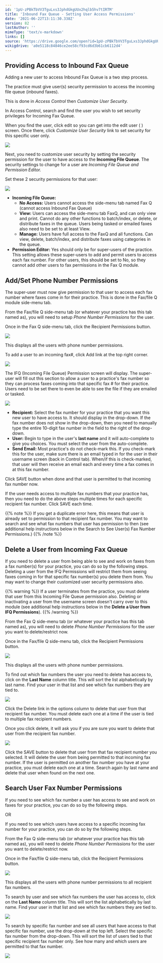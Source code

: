 ```yaml
---
id: '1pU-zPBkTbVV3TguLxs3JphdGkgUUx2hqlb5hv7tIRTM'
title: 'Inbound Fax Queue - Setting User Access Permissions'
date: '2021-06-22T13:11:30.338Z'
version: 82
lastAuthor: ''
mimeType: 'text/x-markdown'
links: []
source: 'https://drive.google.com/open?id=1pU-zPBkTbVV3TguLxs3JphdGkgUUx2hqlb5hv7tIRTM'
wikigdrive: 'a0e5118c84846ce2ee58cf93cd6d3b61cb6112d4'
---
```

## Providing Access to Inbound Fax Queue

Adding a new user to access Inbound Fax Queue is a two step process.

The practice must give user(s) security permission to access the incoming file queue (inbound faxes).

This is done in *Access Control* then *Customize User Security.*

In Access Control, search and find the user you wish to set security privileges for Incoming Fax Queue.

When you find the user, click edit so you can get into the edit user ( ) screen. Once there, click *Customize User Security* link to set security for this specific user only.

![](../inbound-fax-queue-setting-user-access-permissions.assets/69694e4c420117bf433d9322ecdefd34.png)

Next, you need to customize user security by setting the security permission for the user to have access to the **Incoming File Queue**. The security settings to change for a user are *Incoming File Queue and Permission Editor.*

Set these 2 security permissions for that user:

![](../inbound-fax-queue-setting-user-access-permissions.assets/9a833ed1f4a2ad411adf69b9ad342811.jpg)

* <strong>Incoming File Queue:</strong>
    * <strong>No Access:</strong> Users cannot access the side-menu tab named Fax Q (cannot access Inbound Fax Queue)
    * <strong>View:</strong> Users can access the side-menu tab FaxQ, and can only view and print. Cannot do any other functions to batch/index, or delete, or distribute faxes in the queue. Users being tasked or emailed faxes also need to be set to at least View.
    * <strong>Manage:</strong> Users have full access to the FaxQ and all functions. Can view, delete, batch/index, and distribute faxes using categories in the queue.
* <strong>Permission Editor:</strong> Yes should only be for super-users of the practice. This setting allows these super-users to add and permit users to access each fax number. For other users, this should be set to No, so they cannot add other users to fax permissions in the Fax Q module.

## Add/Set Phone Number Permissions

The super-user must now give permission to that user to access each fax number where faxes come in for their practice. This is done in the Fax/file Q module side-menu tab.

From the Fax/file Q side-menu tab (or whatever your practice has this tab named as), you will need to setup *Phone Number Permissions* for the user.

Once in the Fax Q side-menu tab, click the Recipient Permissions button.

![](../inbound-fax-queue-setting-user-access-permissions.assets/a1af3687034a259b300d3bd565eaf12f.png)

This displays all the users with phone number permissions.

To add a user to an incoming fax#, click Add link at the top right corner.

![](../inbound-fax-queue-setting-user-access-permissions.assets/0c02525bfd3013354ebebe0649ae2f8a.png)

The IFQ (Incoming File Queue) Permission screen will display. The super-user will fill out this section to allow a user to a practice's fax number so they can process faxes coming into that specific fax # for their practice. Users need to be set there to even be able to see the file if they are emailed or tasked.

![](../inbound-fax-queue-setting-user-access-permissions.assets/45b13b245241f5ae5c73ed70188cc20f.png)

* <strong>Recipient:</strong> Select the fax number for your practice that you want this new user to have access to. It should display in the drop-down. If the fax number does not show in the drop-down, then you need to manually type the entire 10-digit fax number in the field to the right of the drop-down.
* <strong>User:</strong> Begin to type in the user's <strong>last name</strong> and it will auto-complete to give you choices. You must select the user from the auto-complete.
* <strong>Send Email:</strong> Most practice's do not check-mark this. If you check-mark this for the user, make sure there is an email typed in for the user in their username screen (back in Control tab). When/if this is check-marked, that user will then receive an email each and every time a fax comes in at this fax number.

Click SAVE button when done and that user is permitted to that incoming fax number now.

If the user needs access to multiple fax numbers that your practice has, then you need to do the above steps multiple times for each specific recipient fax number. Click SAVE each time.

{{% note %}}
If you get a duplicate error here, this means that user is already set to permission to that recipient fax number. You may want to search and see what fax numbers that user has permission to then (see additional help instructions below in the Search to See User(s) Fax Number Permissions.)
{{% /note %}}

## Delete a User from Incoming Fax Queue

If you need to delete a user from being able to see and work on faxes from a fax number(s) for your practice, you can do so by the following steps. Deleting a user from the IFQ Permissions will restrict them from seeing faxes coming in for that specific fax number(s) you delete them from. You may want to change their customized user security permissions also.

{{% warning %}}
If a user terminates from the practice, you must delete that user from this Incoming File Queue permission also. Deleting or inactivating a user from the username screen doesn't carry over to this module (see additional help instructions below in the **Delete a User from IFQ Permissions**).
{{% /warning %}}

From the Fax Q side-menu tab (or whatever your practice has this tab named as), you will need to delete *Phone Number Permissions* for the user you want to delete/restrict now.

Once in the Fax/file Q side-menu tab, click the Recipient Permissions button.

![](../inbound-fax-queue-setting-user-access-permissions.assets/a1af3687034a259b300d3bd565eaf12f.png)

This displays all the users with phone number permissions.

To find out which fax numbers the user you need to delete has access to, click on the **Last Name** column title. This will sort the list alphabetically by last name. Find your user in that list and see which fax numbers they are tied to.

![](../inbound-fax-queue-setting-user-access-permissions.assets/b4203570072c17a7f533551df19401ab.png)

Click the Delete link in the options column to delete that user from that recipient fax number. You must delete each one at a time if the user is tied to multiple fax recipient numbers.

Once you click delete, it will ask you if you are sure you want to delete that user from the recipient fax number.

![](../inbound-fax-queue-setting-user-access-permissions.assets/a4cfebec1d9e111c9eea2aa322cbefd9.png)

Click the SAVE button to delete that user from that fax recipient number you selected. It will delete the user from being permitted to that incoming fax number. If the user is permitted on another fax number you have at your practice, you must delete each one at a time. Search again by last name and delete that user when found on the next one.

## Search User Fax Number Permissions

If you need to see which fax number a user has access to see and work on faxes for your practice, you can do so by the following steps.

OR

If you need to see which users have access to a specific incoming fax number for your practice, you can do so by the following steps.

From the Fax Q side-menu tab (or whatever your practice has this tab named as), you will need to delete *Phone Number Permissions* for the user you want to delete/restrict now.

Once in the Fax/file Q side-menu tab, click the Recipient Permissions button.

![](../inbound-fax-queue-setting-user-access-permissions.assets/a1af3687034a259b300d3bd565eaf12f.png)

This displays all the users with phone number permissions to all recipient fax numbers.

To search by user and see which fax numbers the user has access to, click on the **Last Name** column title. This will sort the list alphabetically by last name. Find your user in that list and see which fax numbers they are tied to.

![](../inbound-fax-queue-setting-user-access-permissions.assets/b4203570072c17a7f533551df19401ab.png)

To search by specific fax number and see all users that have access to that specific fax number, use the drop-down at the top left. Select the specific fax number from the drop-down. This will sort the list of users tied to that specific recipient fax number only. See how many and which users are permitted to that fax number.

![](../inbound-fax-queue-setting-user-access-permissions.assets/74a705db74c814c4e47448bef1ee876d.png)
